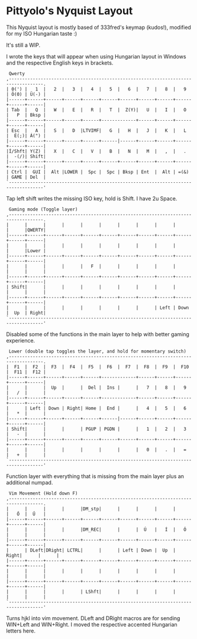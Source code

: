 # Pittyolo's Nyquist Layout

This Nyquist layout is mostly based of 333fred's keymap (kudos!), modified for my ISO Hungarian taste :)

It's still a WIP.

I wrote the keys that will appear when using Hungarian layout in Windows and the respective English keys in brackets.

```
 Qwerty
,-----------------------------------------------------------------------------------.
| 0(') |   1  |   2  |   3  |   4  |   5  |   6  |   7  |   8  |   9  | Ö(0) | Ü(-) |
|------+------+------+------+------+------+------+------+------+------+------+------|
| Tab  |   Q  |   W  |   E  |   R  |   T  |  Z(Y)|   U  |   I  |   O  |   P  | Bksp |
|------+------+------+------+------+-------------+------+------+------+------+------|
| Esc  |   A  |   S  |   D  |LTVIMF|   G  |   H  |   J  |   K  |   L  |  É(;)| Á(") |
|------+------+------+------+------+------|------+------+------+------+------+------|
|Í/Shft| Y(Z) |   X  |   C  |   V  |   B  |   N  |   M  |   ,  |   .  |  -(/)| Shift|
|------+------+------+------+------+------+------+------+------+------+------+------|
| Ctrl |  GUI |  Alt |LOWER |  Spc |  Spc | Bksp | Ent  |  Alt | =(&) | GAME | Del  |
`-----------------------------------------------------------------------------------'
```
 
 Tap left shift writes the missing ISO key, hold is Shift. I have 2u Space.

```
 Gaming mode (Toggle layer)
,-----------------------------------------------------------------------------------.
|      |      |      |      |      |      |      |      |      |      |      |QWERTY|
|------+------+------+------+------+------+------+------+------+------+------+------|
|      |      |      |      |      |      |      |      |      |      |      |Lower |
|------+------+------+------+------+------+------+------+------+------+------+------|
|      |      |      |      |   F  |      |      |      |      |      |      |      |
|------+------+------+------+------+------+------+------+------+------+------+------|
| Shift|      |      |      |      |      |      |      |      |      |      |      |
|------+------+------+------+------+------+------+------+------+------+------+------|
|      |      |      |      |      |      |      |      | Left | Down |  Up  | Right|
`-----------------------------------------------------------------------------------'
```
 
Disabled some of the functions in the main layer to help with better gaming experience.

```
 Lower (double tap toggles the layer, and hold for momentary switch)
,-----------------------------------------------------------------------------------.
|  F1  |  F2  |  F3  |  F4  |  F5  |  F6  |  F7  |  F8  |  F9  |  F10 |  F11 |  F12 |
|------+------+------+------+------+-------------+------+------+------+------+------|
|      |      |  Up  |      |  Del |  Ins |      |   7  |   8  |   9  |   /  |      |
|------+------+------+------+------+-------------+------+------+------+------+------|
|      | Left | Down | Right| Home |  End |      |   4  |   5  |   6  |   *  |      |
|------+------+------+------+------+------|------+------+------+------+------+------|
| Shift|      |      |      | PGUP | PGDN |      |   1  |   2  |   3  |   -  |      |
|------+------+------+------+------+------+------+------+------+------+------+------|
|      |      |      |      |      |      |      |   0  |   .  |   =  |   +  |      |
`-----------------------------------------------------------------------------------'
```
 
 Function layer with everything that is missing from the main layer plus an additional numpad.

```
 Vim Movement (Hold down F)
,-----------------------------------------------------------------------------------.
|      |      |      |      |DM_stp|      |      |      |      |      |   Ő  |  Ű   |
|------+------+------+------+------+------+------+------+------+------+------+------|
|      |      |      |      |DM_REC|      |      |  Ú   |   Í  |   Ó  |      |      |
|------+------+------+------+------+------+------+------+------+------+------+------|
|      | DLeft|DRight| LCTRL|      |      | Left | Down |  Up  | Right|      |      |
|------+------+------+------+------+------+------+------+------+------+------+------|
|      |      |      |      |      |      |      |      |      |      |      |      |
|------+------+------+------+------+------+------+------+------+------+------+------|
|      |      |      |      | LShft|      |      |      |      |      |      |      |
`-----------------------------------------------------------------------------------'
```
 
 Turns hjkl into vim movement. DLeft and DRight macros are for sending WIN+Left and WIN+Right. I moved the respective accented Hungarian letters here.
